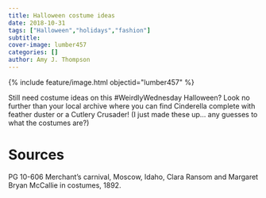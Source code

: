 ```yaml
---
title: Halloween costume ideas
date: 2018-10-31
tags: ["Halloween","holidays","fashion"]
subtitle: 
cover-image: lumber457
categories: []
author: Amy J. Thompson
---
```


{% include feature/image.html objectid="lumber457" %}

Still need costume ideas on this #WeirdlyWednesday Halloween? Look no further than your local archive where you can find Cinderella complete with feather duster or a Cutlery Crusader! (I just made these up… any guesses to what the costumes are?)

# Sources

PG 10-606 Merchant’s carnival, Moscow, Idaho, Clara Ransom and Margaret Bryan McCallie in costumes, 1892.